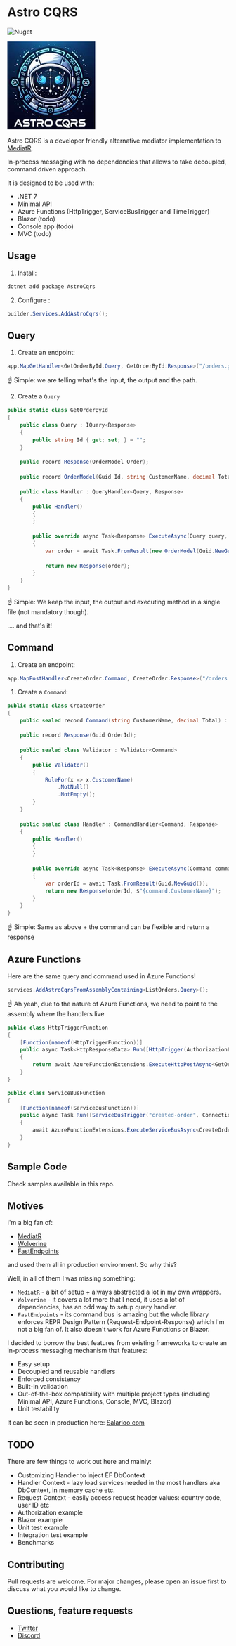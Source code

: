 # Astro CQRS

![Nuget](https://img.shields.io/nuget/v/AstroCQRS?link=https%3A%2F%2Fwww.nuget.org%2Fpackages%2FAstroCqrs%2F)

![Astro.CQRS](https://raw.githubusercontent.com/kedzior-io/astro-cqrs/main/astrocqrs.jpg)


Astro CQRS is a developer friendly alternative mediator implementation to [MediatR](https://github.com/jbogard/MediatR).

In-process messaging with no dependencies that allows to take decoupled, command driven approach.

It is designed to be used with:

- .NET 7
- Minimal API
- Azure Functions (HttpTrigger, ServiceBusTrigger and TimeTrigger)
- Blazor (todo)
- Console app (todo)
- MVC (todo)

## Usage

1. Install:

```csharp
dotnet add package AstroCqrs  
```


2. Configure :

```csharp
builder.Services.AddAstroCqrs();
```

## Query

1. Create an endpoint:

```csharp
app.MapGetHandler<GetOrderById.Query, GetOrderById.Response>("/orders.getById.{id}");
```

☝️ Simple: we are telling what's the input, the output and the path. 


2. Create a `Query`

```csharp
public static class GetOrderById
{
    public class Query : IQuery<Response>
    {
        public string Id { get; set; } = "";
    }

    public record Response(OrderModel Order);

    public record OrderModel(Guid Id, string CustomerName, decimal Total);

    public class Handler : QueryHandler<Query, Response>
    {
        public Handler()
        {
        }

        public override async Task<Response> ExecuteAsync(Query query, CancellationToken ct)
        {
            var order = await Task.FromResult(new OrderModel(Guid.NewGuid(), "Gavin Belson", 20));

            return new Response(order);
        }
    }
}
```

☝️ Simple: We keep the input, the output and executing method in a single file (not mandatory though). 

.... and that's it!

## Command

1. Create an endpoint:

```csharp
app.MapPostHandler<CreateOrder.Command, CreateOrder.Response>("/orders.create");
```

1. Create a `Command`:

```csharp
public static class CreateOrder
{
    public sealed record Command(string CustomerName, decimal Total) : ICommand<Response>;
    
    public record Response(Guid OrderId);

    public sealed class Validator : Validator<Command>
    {
        public Validator()
        {
            RuleFor(x => x.CustomerName)
                .NotNull()
                .NotEmpty();
        }
    }

    public sealed class Handler : CommandHandler<Command, Response>
    {
        public Handler()
        {
        }

        public override async Task<Response> ExecuteAsync(Command command, CancellationToken ct)
        {
            var orderId = await Task.FromResult(Guid.NewGuid());
            return new Response(orderId, $"{command.CustomerName}");
        }
    }
}
```

☝️ Simple: Same as above + the command can be flexible and return a response


## Azure Functions

Here are the same query and command used in Azure Functions!

```csharp
services.AddAstroCqrsFromAssemblyContaining<ListOrders.Query>();
```

☝️ Ah yeah, due to the nature of Azure Functions, we need to point to the assembly where the handlers live


```csharp
public class HttpTriggerFunction
{
    [Function(nameof(HttpTriggerFunction))]
    public async Task<HttpResponseData> Run([HttpTrigger(AuthorizationLevel.Anonymous, "get", "post")] HttpRequestData req)
    {
        return await AzureFunctionExtensions.ExecuteHttpPostAsync<GetOrderById.Query, GetOrderById.Response>(req);
    }
}
```


```csharp
public class ServiceBusFunction
{
    [Function(nameof(ServiceBusFunction))]
    public async Task Run([ServiceBusTrigger("created-order", Connection = "ConnectionStrings:ServiceBus")] string json, FunctionContext context)
    {
        await AzureFunctionExtensions.ExecuteServiceBusAsync<CreateOrder.Command, CreateOrder.Response>(json, JsonOptions.Defaults, context);
    }
}
```

## Sample Code

Check samples available in this repo. 

## Motives

I'm a big fan of:
- [MediatR](https://github.com/jbogard/MediatR)
- [Wolverine](https://github.com/JasperFx/wolverine)
- [FastEndpoints](https://fast-endpoints.com/)

and used them all in production environment. So why this?

Well, in all of them I was missing something:

- `MediatR` - a bit of setup + always abstracted a lot in my own wrappers.
- `Wolverine` - it covers a lot more that I need, it uses a lot of dependencies, has an odd way to setup query handler. 
- `FastEndpoints` - its command bus is amazing but the whole library enforces REPR Design Pattern (Request-Endpoint-Response) which I'm not a big fan of. It also doesn't work for Azure Functions or Blazor.

I decided to borrow the best features from existing frameworks to create an in-process messaging mechanism that features:

- Easy setup
- Decoupled and reusable handlers
- Enforced consistency
- Built-in validation
- Out-of-the-box compatibility with multiple project types (including Minimal API, Azure Functions, Console, MVC, Blazor)
- Unit testability

It can be seen in production here: [Salarioo.com](https://salarioo.com)


## TODO

There are few things to work out here and mainly:

- Customizing Handler to inject EF DbContext
- Handler Context - lazy load services needed in the most handlers aka DbContext, in memory cache etc. 
- Request Context - easily access request header values: country code, user ID etc
- Authorization example
- Blazor example
- Unit test example
- Integration test example
- Benchmarks

## Contributing

Pull requests are welcome. For major changes, please open an issue first to discuss what you would like to change.

## Questions, feature requests

- [Twitter](https://twitter.com/KedziorArtur)
- [Discord](https://discord.gg/j3vmcaZG)
